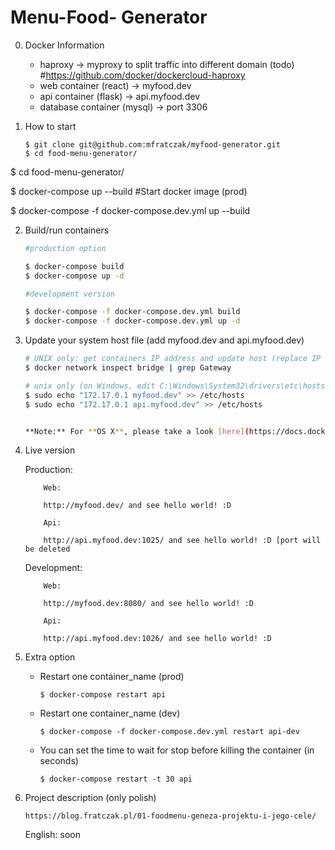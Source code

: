 # Menu-Food- Generator

0. Docker Information
    * haproxy -> myproxy to split traffic into different domain (todo) #https://github.com/docker/dockercloud-haproxy
    * web container (react) -> myfood.dev
    * api container (flask) -> api.myfood.dev
    * database container (mysql) -> port 3306

1. How to start

    ```
    $ git clone git@github.com:mfratczak/myfood-generator.git
    $ cd food-menu-generator/
    ```

$ cd food-menu-generator/

$ docker-compose up --build #Start docker image (prod)

$ docker-compose -f docker-compose.dev.yml up --build


2. Build/run containers

    ```bash
    #production option

    $ docker-compose build
    $ docker-compose up -d

    #development version

    $ docker-compose -f docker-compose.dev.yml build
    $ docker-compose -f docker-compose.dev.yml up -d

    ```

3. Update your system host file (add myfood.dev and api.myfood.dev)

    ```bash
    # UNIX only: get containers IP address and update host (replace IP according to your configuration)
    $ docker network inspect bridge | grep Gateway

    # unix only (on Windows, edit C:\Windows\System32\drivers\etc\hosts)
    $ sudo echo "172.17.0.1 myfood.dev" >> /etc/hosts
    $ sudo echo "172.17.0.1 api.myfood.dev" >> /etc/hosts


    **Note:** For **OS X**, please take a look [here](https://docs.docker.com/docker-for-mac/networking/) and for **Windows** read [this](https://docs.docker.com/docker-for-windows/#/step-4-explore-the-application-and-run-examples) (4th step).

    ```

4. Live version

    Production:
    ```
        Web:

        http://myfood.dev/ and see hello world! :D

        Api:

        http://api.myfood.dev:1025/ and see hello world! :D [port will be deleted
    ```
    Development:
    ```
        Web:

        http://myfood.dev:8080/ and see hello world! :D

        Api:

        http://api.myfood.dev:1026/ and see hello world! :D
    ```

5. Extra option    

    * Restart one container_name (prod)

        ```
        $ docker-compose restart api
        ```
    * Restart one container_name (dev)

        ```
        $ docker-compose -f docker-compose.dev.yml restart api-dev
        ```

    * You can set the time to wait for stop before killing the container (in seconds)

        ```
        $ docker-compose restart -t 30 api
        ```


6. Project description (only polish)

    ```
    https://blog.fratczak.pl/01-foodmenu-geneza-projektu-i-jego-cele/
    ```

    English: soon
